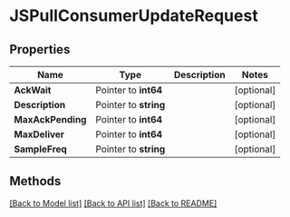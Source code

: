 # JSPullConsumerUpdateRequest

## Properties

Name | Type | Description | Notes
------------ | ------------- | ------------- | -------------
**AckWait** | Pointer to **int64** |  | [optional] 
**Description** | Pointer to **string** |  | [optional] 
**MaxAckPending** | Pointer to **int64** |  | [optional] 
**MaxDeliver** | Pointer to **int64** |  | [optional] 
**SampleFreq** | Pointer to **string** |  | [optional] 

## Methods


[[Back to Model list]](../README.md#documentation-for-models) [[Back to API list]](../README.md#documentation-for-api-endpoints) [[Back to README]](../README.md)


